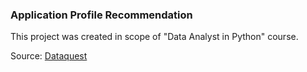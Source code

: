 ### Application Profile Recommendation

This project was created in scope of "Data Analyst in Python" course.

Source: [Dataquest](https://app.dataquest.io/)
